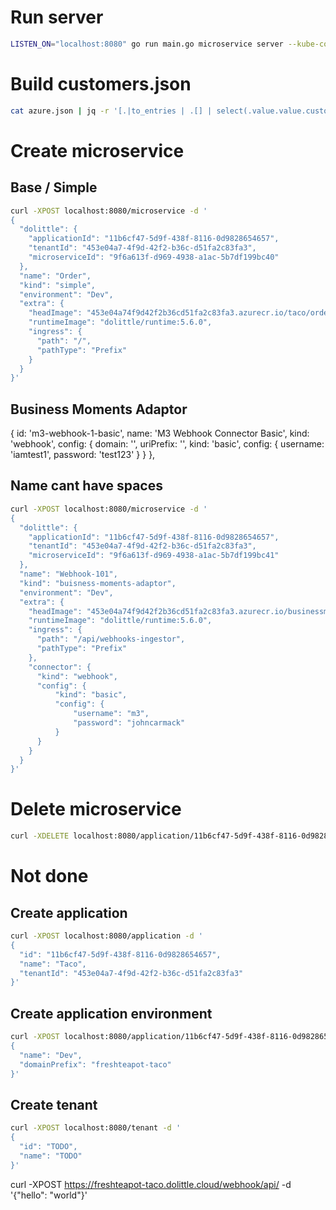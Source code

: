 # Run server
```sh
LISTEN_ON="localhost:8080" go run main.go microservice server --kube-config="/Users/freshteapot/.kube/config"
```

# Build customers.json
```sh
cat azure.json | jq -r '[.|to_entries | .[] | select(.value.value.customer).value.value.customer] | unique_by(.guid)'
```

# Create microservice
## Base / Simple
```sh
curl -XPOST localhost:8080/microservice -d '
{
  "dolittle": {
    "applicationId": "11b6cf47-5d9f-438f-8116-0d9828654657",
    "tenantId": "453e04a7-4f9d-42f2-b36c-d51fa2c83fa3",
    "microserviceId": "9f6a613f-d969-4938-a1ac-5b7df199bc40"
  },
  "name": "Order",
  "kind": "simple",
  "environment": "Dev",
  "extra": {
    "headImage": "453e04a74f9d42f2b36cd51fa2c83fa3.azurecr.io/taco/order:1.0.6",
    "runtimeImage": "dolittle/runtime:5.6.0",
    "ingress": {
      "path": "/",
      "pathType": "Prefix"
    }
  }
}'
```

## Business Moments Adaptor

{
            id: 'm3-webhook-1-basic',
            name: 'M3 Webhook Connector Basic',
            kind: 'webhook',
            config: {
                domain: '',
                uriPrefix: '',
                kind: 'basic',
                config: {
                    username: 'iamtest1',
                    password: 'test123'
                }
            }
        },

## Name cant have spaces
```sh
curl -XPOST localhost:8080/microservice -d '
{
  "dolittle": {
    "applicationId": "11b6cf47-5d9f-438f-8116-0d9828654657",
    "tenantId": "453e04a7-4f9d-42f2-b36c-d51fa2c83fa3",
    "microserviceId": "9f6a613f-d969-4938-a1ac-5b7df199bc41"
  },
  "name": "Webhook-101",
  "kind": "buisness-moments-adaptor",
  "environment": "Dev",
  "extra": {
    "headImage": "453e04a74f9d42f2b36cd51fa2c83fa3.azurecr.io/businessmomentsadaptor:latest",
    "runtimeImage": "dolittle/runtime:5.6.0",
    "ingress": {
      "path": "/api/webhooks-ingestor",
      "pathType": "Prefix"
    },
    "connector": {
      "kind": "webhook",
      "config": {
          "kind": "basic",
          "config": {
              "username": "m3",
              "password": "johncarmack"
          }
      }
    }
  }
}'
```

# Delete microservice
```sh
curl -XDELETE localhost:8080/application/11b6cf47-5d9f-438f-8116-0d9828654657/microservice/9f6a613f-d969-4938-a1ac-5b7df199bc40
```

# Not done
## Create application
```sh
curl -XPOST localhost:8080/application -d '
{
  "id": "11b6cf47-5d9f-438f-8116-0d9828654657",
  "name": "Taco",
  "tenantId": "453e04a7-4f9d-42f2-b36c-d51fa2c83fa3"
}'
```
## Create application environment
```sh
curl -XPOST localhost:8080/application/11b6cf47-5d9f-438f-8116-0d9828654657/environment -d '
{
  "name": "Dev",
  "domainPrefix": "freshteapot-taco"
}'
```


## Create tenant
```sh
curl -XPOST localhost:8080/tenant -d '
{
  "id": "TODO",
  "name": "TODO"
}'
```





curl -XPOST https://freshteapot-taco.dolittle.cloud/webhook/api/ -d '{"hello": "world"}'
